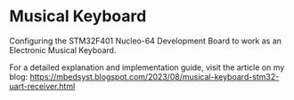 # Musical Keyboard
Configuring the STM32F401 Nucleo-64 Development Board to work as an Electronic Musical Keyboard.

For a detailed explanation and implementation guide, visit the article on my blog:
https://mbedsyst.blogspot.com/2023/08/musical-keyboard-stm32-uart-receiver.html
